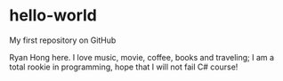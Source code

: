 # hello-world
 My first repository on GitHub
 
 Ryan Hong here. I love music, movie, coffee, books and traveling; I am a total rookie in programming, hope that I will not fail C# course! 
